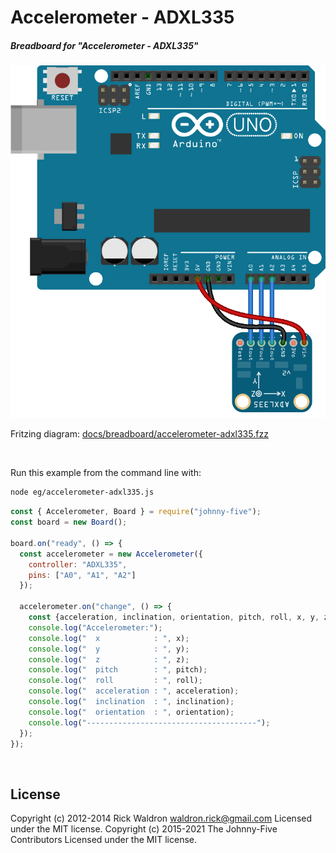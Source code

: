 <!--remove-start-->

# Accelerometer - ADXL335

<!--remove-end-->






##### Breadboard for "Accelerometer - ADXL335"



![docs/breadboard/accelerometer-adxl335.png](breadboard/accelerometer-adxl335.png)<br>

Fritzing diagram: [docs/breadboard/accelerometer-adxl335.fzz](breadboard/accelerometer-adxl335.fzz)

&nbsp;




Run this example from the command line with:
```bash
node eg/accelerometer-adxl335.js
```


```javascript
const { Accelerometer, Board } = require("johnny-five");
const board = new Board();

board.on("ready", () => {
  const accelerometer = new Accelerometer({
    controller: "ADXL335",
    pins: ["A0", "A1", "A2"]
  });

  accelerometer.on("change", () => {
    const {acceleration, inclination, orientation, pitch, roll, x, y, z} = accelerometer;
    console.log("Accelerometer:");
    console.log("  x            : ", x);
    console.log("  y            : ", y);
    console.log("  z            : ", z);
    console.log("  pitch        : ", pitch);
    console.log("  roll         : ", roll);
    console.log("  acceleration : ", acceleration);
    console.log("  inclination  : ", inclination);
    console.log("  orientation  : ", orientation);
    console.log("--------------------------------------");
  });
});

```








&nbsp;

<!--remove-start-->

## License
Copyright (c) 2012-2014 Rick Waldron <waldron.rick@gmail.com>
Licensed under the MIT license.
Copyright (c) 2015-2021 The Johnny-Five Contributors
Licensed under the MIT license.

<!--remove-end-->
